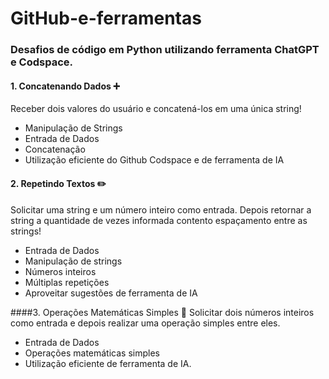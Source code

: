 # GitHub-e-ferramentas

### Desafios de código em Python utilizando ferramenta ChatGPT e Codspace.

#### 1. Concatenando Dados ➕
 Receber dois valores do usuário e concatená-los em uma única string!

 - Manipulação de Strings
 - Entrada de Dados
 - Concatenação
 - Utilização eficiente do Github Codspace e de ferramenta de IA


 #### 2. Repetindo Textos ✏️ 
 Solicitar uma string e um número inteiro como entrada. Depois retornar a string a quantidade de vezes informada contento espaçamento entre as strings!

 - Entrada de Dados
 - Manipulação de strings
 - Números inteiros
 - Múltiplas repetições
 - Aproveitar sugestões de ferramenta de IA


 ####3. Operações Matemáticas Simples 📐
 Solicitar dois números inteiros como entrada e depois realizar uma operação simples entre eles.

 - Entrada de Dados
 - Operações matemáticas simples
 - Utilização eficiente de ferramenta de IA.
        